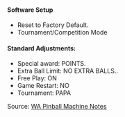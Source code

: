 #### Software Setup
-   Reset to Factory Default.
-   Tournament/Competition Mode
#### Standard Adjustments:
-   Special award: POINTS.
-   Extra Ball Limit: NO EXTRA BALLS..
-   Free Play: ON
-   Game Restart: NO
-   Tournament: PAPA

Source: [WA Pinball Machine Notes](http://wapinball.net/setups/)
